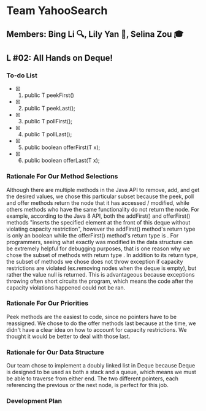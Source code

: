 # Team YahooSearch
## Members: Bing Li :mag:, Lily Yan :tennis:, Selina Zou :mortar_board:
## L #02: All Hands on Deque!

### To-do List
- [x] 1. public T peekFirst()
- [x] 2. public T peekLast();
- [x] 3. public T pollFirst();
- [x] 4. public T pollLast();
- [x] 5. public boolean offerFirst(T x);
- [x] 6. public boolean offerLast(T x);
   
### Rationale For Our Method Selections
Although there are multiple methods in the Java API to remove, add, and get the desired values, we chose this particular subset because the peek, poll and offer methods return the node that it has accessed / modified, while others methods who have the same functionality do not return the node. For example, according to the Java 8 API, both the addFirst() and offerFirst() methods "inserts the specified element at the front of this deque without violating capacity restriction", however the addFirst() method's return type is only an boolean while the offerFirst() method's return type is <E>. For programmers, seeing what exactly was modified in the data structure can be extremely helpful for debugging purposes, that is one reason why we chose the subset of methods with return type <E>. In addition to its return type, the subset of methods we chose does not throw exception if capacity restrictions are violated (ex.removing nodes when the deque is empty), but rather the value null is returned. This is advantageous because exceptions throwing often short circuits the program, which means the code after the capacity violations happened could not be ran.
  
### Rationale For Our Priorities
Peek methods are the easiest to code, since no pointers have to be reassigned.
We chose to do the offer methods last because at the time, we didn't have a clear idea on how to account for capacity restrictions. We thought it would be better to deal with those last.
   

### Rationale for Our Data Structure
Our team chose to implement a doubly linked list in Deque because Deque is designed to be used as both a stack and a queue, which means we must be able to traverse from either end. The two different pointers, each referencing the previous or the next node, is perfect for this job. 

### Development Plan

